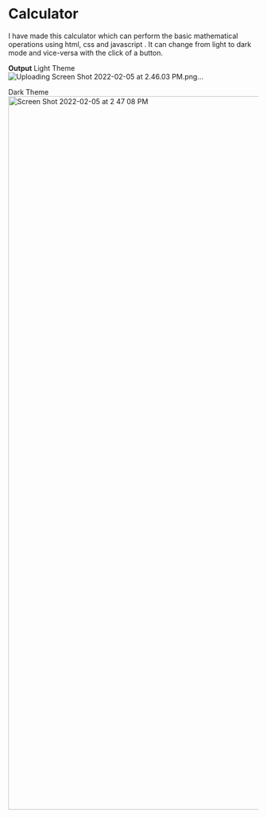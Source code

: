 # Calculator
I have made this calculator which can perform the basic mathematical operations using html, css and javascript . It can change from light to dark mode and vice-versa with the click of a button.

**Output**
Light Theme
![Uploading Screen Shot 2022-02-05 at 2.46.03 PM.png…]()


Dark Theme
<img width="1436" alt="Screen Shot 2022-02-05 at 2 47 08 PM" src="https://user-images.githubusercontent.com/62656054/152638999-d0ad1f67-1b66-4378-8ffd-09c8fd273767.png">
